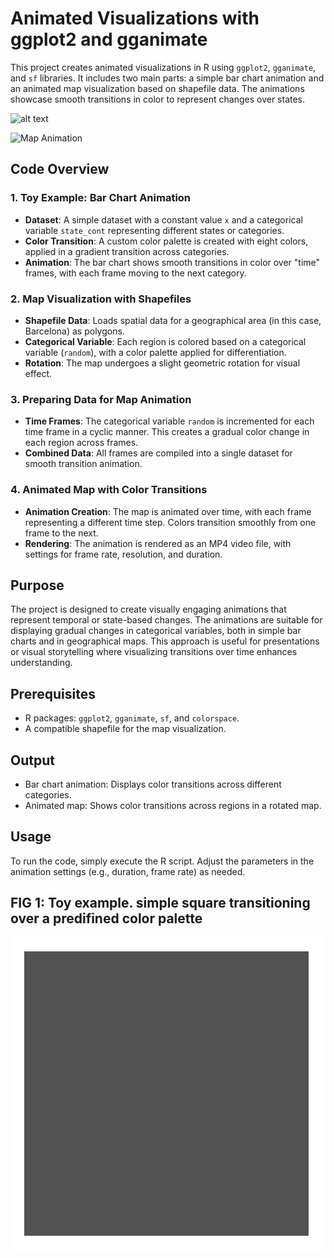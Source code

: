 # Animated Visualizations with ggplot2 and gganimate

This project creates animated visualizations in R using `ggplot2`, `gganimate`, and `sf` libraries. It includes two main parts: a simple bar chart animation and an animated map visualization based on shapefile data. The animations showcase smooth transitions in color to represent changes over states.

![alt text](https://github.com/JuanGaleano/gganimate_map_colors/blob/main/map.gif) 


<img src="https://github.com/JuanGaleano/gganimate_map_colors/blob/main/map.gif" alt="Map Animation" width="500" height="300"/>


## Code Overview

### 1. Toy Example: Bar Chart Animation
   - **Dataset**: A simple dataset with a constant value `x` and a categorical variable `state_cont` representing different states or categories.
   - **Color Transition**: A custom color palette is created with eight colors, applied in a gradient transition across categories.
   - **Animation**: The bar chart shows smooth transitions in color over "time" frames, with each frame moving to the next category.

### 2. Map Visualization with Shapefiles
   - **Shapefile Data**: Loads spatial data for a geographical area (in this case, Barcelona) as polygons.
   - **Categorical Variable**: Each region is colored based on a categorical variable (`random`), with a color palette applied for differentiation.
   - **Rotation**: The map undergoes a slight geometric rotation for visual effect.

### 3. Preparing Data for Map Animation
   - **Time Frames**: The categorical variable `random` is incremented for each time frame in a cyclic manner. This creates a gradual color change in each region across frames.
   - **Combined Data**: All frames are compiled into a single dataset for smooth transition animation.

### 4. Animated Map with Color Transitions
   - **Animation Creation**: The map is animated over time, with each frame representing a different time step. Colors transition smoothly from one frame to the next.
   - **Rendering**: The animation is rendered as an MP4 video file, with settings for frame rate, resolution, and duration.

## Purpose
The project is designed to create visually engaging animations that represent temporal or state-based changes. The animations are suitable for displaying gradual changes in categorical variables, both in simple bar charts and in geographical maps. This approach is useful for presentations or visual storytelling where visualizing transitions over time enhances understanding.

## Prerequisites
- R packages: `ggplot2`, `gganimate`, `sf`, and `colorspace`.
- A compatible shapefile for the map visualization.

## Output
- Bar chart animation: Displays color transitions across different categories.
- Animated map: Shows color transitions across regions in a rotated map.

## Usage
To run the code, simply execute the R script. Adjust the parameters in the animation settings (e.g., duration, frame rate) as needed.


## FIG 1: Toy example. simple square transitioning over a predifined color palette

![alt text](https://github.com/JuanGaleano/gganimate_map_colors/blob/main/toy_example.gif) 
